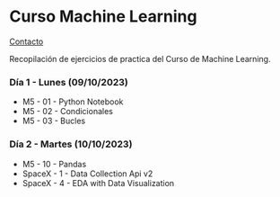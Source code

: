 # Curso Machine Learning
[Contacto](mailto:miguelbrao1996@gmail.com) 

Recopilación de ejercicios de practica del Curso de Machine Learning.

### Día 1 - Lunes (09/10/2023)

  - M5 - 01 - Python Notebook
  - M5 - 02 - Condicionales
  - M5 - 03 - Bucles

### Día 2 - Martes (10/10/2023)

  - M5 - 10 - Pandas
  - SpaceX - 1 - Data Collection Api v2
  - SpaceX - 4 - EDA with Data Visualization
